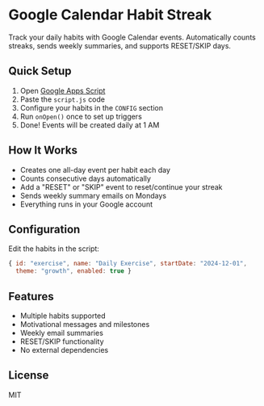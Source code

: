 
# Google Calendar Habit Streak

Track your daily habits with Google Calendar events. Automatically counts streaks, sends weekly summaries, and supports RESET/SKIP days.

## Quick Setup

1. Open [Google Apps Script](https://script.google.com)
2. Paste the `script.js` code
3. Configure your habits in the `CONFIG` section
4. Run `onOpen()` once to set up triggers
5. Done! Events will be created daily at 1 AM

## How It Works

- Creates one all-day event per habit each day
- Counts consecutive days automatically  
- Add a "RESET" or "SKIP" event to reset/continue your streak
- Sends weekly summary emails on Mondays
- Everything runs in your Google account

## Configuration

Edit the habits in the script:

```js
{ id: "exercise", name: "Daily Exercise", startDate: "2024-12-01", 
  theme: "growth", enabled: true }
```

## Features

- Multiple habits supported
- Motivational messages and milestones
- Weekly email summaries
- RESET/SKIP functionality
- No external dependencies

## License

MIT
